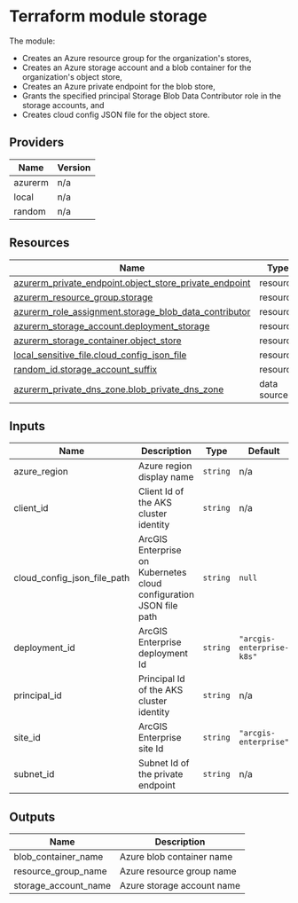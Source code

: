 <!-- BEGIN_TF_DOCS -->
# Terraform module storage

The module:

* Creates an Azure resource group for the organization's stores,
* Creates an Azure storage account and a blob container for the organization's object store,
* Creates an Azure private endpoint for the blob store,
* Grants the specified principal Storage Blob Data Contributor role in the storage accounts, and
* Creates cloud config JSON file for the object store.

## Providers

| Name | Version |
|------|---------|
| azurerm | n/a |
| local | n/a |
| random | n/a |

## Resources

| Name | Type |
|------|------|
| [azurerm_private_endpoint.object_store_private_endpoint](https://registry.terraform.io/providers/hashicorp/azurerm/latest/docs/resources/private_endpoint) | resource |
| [azurerm_resource_group.storage](https://registry.terraform.io/providers/hashicorp/azurerm/latest/docs/resources/resource_group) | resource |
| [azurerm_role_assignment.storage_blob_data_contributor](https://registry.terraform.io/providers/hashicorp/azurerm/latest/docs/resources/role_assignment) | resource |
| [azurerm_storage_account.deployment_storage](https://registry.terraform.io/providers/hashicorp/azurerm/latest/docs/resources/storage_account) | resource |
| [azurerm_storage_container.object_store](https://registry.terraform.io/providers/hashicorp/azurerm/latest/docs/resources/storage_container) | resource |
| [local_sensitive_file.cloud_config_json_file](https://registry.terraform.io/providers/hashicorp/local/latest/docs/resources/sensitive_file) | resource |
| [random_id.storage_account_suffix](https://registry.terraform.io/providers/hashicorp/random/latest/docs/resources/id) | resource |
| [azurerm_private_dns_zone.blob_private_dns_zone](https://registry.terraform.io/providers/hashicorp/azurerm/latest/docs/data-sources/private_dns_zone) | data source |

## Inputs

| Name | Description | Type | Default | Required |
|------|-------------|------|---------|:--------:|
| azure_region | Azure region display name | `string` | n/a | yes |
| client_id | Client Id of the AKS cluster identity | `string` | n/a | yes |
| cloud_config_json_file_path | ArcGIS Enterprise on Kubernetes cloud configuration JSON file path | `string` | `null` | no |
| deployment_id | ArcGIS Enterprise deployment Id | `string` | `"arcgis-enterprise-k8s"` | no |
| principal_id | Principal Id of the AKS cluster identity | `string` | n/a | yes |
| site_id | ArcGIS Enterprise site Id | `string` | `"arcgis-enterprise"` | no |
| subnet_id | Subnet Id of the private endpoint | `string` | n/a | yes |

## Outputs

| Name | Description |
|------|-------------|
| blob_container_name | Azure blob container name |
| resource_group_name | Azure resource group name |
| storage_account_name | Azure storage account name |
<!-- END_TF_DOCS -->